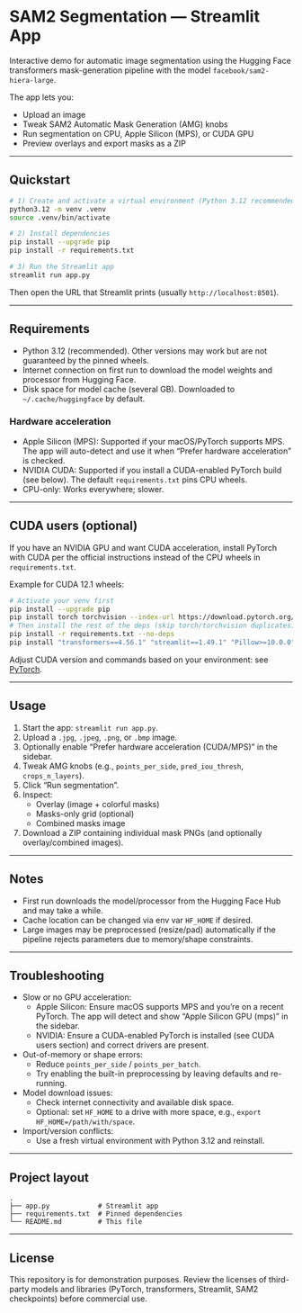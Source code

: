 # SAM2 Segmentation — Streamlit App

Interactive demo for automatic image segmentation using the Hugging Face transformers mask-generation pipeline with the model `facebook/sam2-hiera-large`.

The app lets you:
- Upload an image
- Tweak SAM2 Automatic Mask Generation (AMG) knobs
- Run segmentation on CPU, Apple Silicon (MPS), or CUDA GPU
- Preview overlays and export masks as a ZIP

---

## Quickstart

```bash
# 1) Create and activate a virtual environment (Python 3.12 recommended)
python3.12 -m venv .venv
source .venv/bin/activate

# 2) Install dependencies
pip install --upgrade pip
pip install -r requirements.txt

# 3) Run the Streamlit app
streamlit run app.py
```

Then open the URL that Streamlit prints (usually `http://localhost:8501`).

---

## Requirements
- Python 3.12 (recommended). Other versions may work but are not guaranteed by the pinned wheels.
- Internet connection on first run to download the model weights and processor from Hugging Face.
- Disk space for model cache (several GB). Downloaded to `~/.cache/huggingface` by default.

### Hardware acceleration
- Apple Silicon (MPS): Supported if your macOS/PyTorch supports MPS. The app will auto-detect and use it when “Prefer hardware acceleration” is checked.
- NVIDIA CUDA: Supported if you install a CUDA-enabled PyTorch build (see below). The default `requirements.txt` pins CPU wheels.
- CPU-only: Works everywhere; slower.

---

## CUDA users (optional)
If you have an NVIDIA GPU and want CUDA acceleration, install PyTorch with CUDA per the official instructions instead of the CPU wheels in `requirements.txt`.

Example for CUDA 12.1 wheels:
```bash
# Activate your venv first
pip install --upgrade pip
pip install torch torchvision --index-url https://download.pytorch.org/whl/cu121
# Then install the rest of the deps (skip torch/torchvision duplicates)
pip install -r requirements.txt --no-deps
pip install "transformers==4.56.1" "streamlit==1.49.1" "Pillow>=10.0.0" "numpy<2.0" "matplotlib>=3.8"
```
Adjust CUDA version and commands based on your environment: see [PyTorch](https://pytorch.org).

---

## Usage
1. Start the app: `streamlit run app.py`.
2. Upload a `.jpg`, `.jpeg`, `.png`, or `.bmp` image.
3. Optionally enable “Prefer hardware acceleration (CUDA/MPS)” in the sidebar.
4. Tweak AMG knobs (e.g., `points_per_side`, `pred_iou_thresh`, `crops_n_layers`).
5. Click “Run segmentation”.
6. Inspect:
   - Overlay (image + colorful masks)
   - Masks-only grid (optional)
   - Combined masks image
7. Download a ZIP containing individual mask PNGs (and optionally overlay/combined images).

---

## Notes
- First run downloads the model/processor from the Hugging Face Hub and may take a while.
- Cache location can be changed via env var `HF_HOME` if desired.
- Large images may be preprocessed (resize/pad) automatically if the pipeline rejects parameters due to memory/shape constraints.

---

## Troubleshooting
- Slow or no GPU acceleration:
  - Apple Silicon: Ensure macOS supports MPS and you’re on a recent PyTorch. The app will detect and show “Apple Silicon GPU (mps)” in the sidebar.
  - NVIDIA: Ensure a CUDA-enabled PyTorch is installed (see CUDA users section) and correct drivers are present.
- Out-of-memory or shape errors:
  - Reduce `points_per_side` / `points_per_batch`.
  - Try enabling the built-in preprocessing by leaving defaults and re-running.
- Model download issues:
  - Check internet connectivity and available disk space.
  - Optional: set `HF_HOME` to a drive with more space, e.g., `export HF_HOME=/path/with/space`.
- Import/version conflicts:
  - Use a fresh virtual environment with Python 3.12 and reinstall.

---

## Project layout
```
.
├── app.py            # Streamlit app
├── requirements.txt  # Pinned dependencies
└── README.md         # This file
```

---

## License
This repository is for demonstration purposes. Review the licenses of third-party models and libraries (PyTorch, transformers, Streamlit, SAM2 checkpoints) before commercial use.
